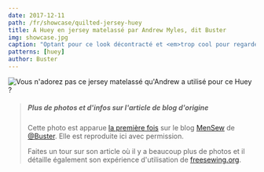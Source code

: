 ```yaml
---
date: 2017-12-11
path: /fr/showcase/quilted-jersey-huey
title: A Huey en jersey matelassé par Andrew Myles, dit Buster
img: showcase.jpg
caption: "Optant pour ce look décontracté et <em>trop cool pour regarder la caméra</em>."
patterns: [huey]
author: Buster
---
```


![Vous n'adorez pas ce jersey matelassé qu'Andrew a utilisé pour ce Huey ?](/img/showcase/quilted-jersey-huey/high_detail.jpg) 

> ##### Plus de photos et d'infos sur l'article de blog d'origine
> Cette photo est apparue 
> [la première fois](https://mensew.wordpress.com/2017/12/10/hugo-hoodie-freesewing-org/) 
> sur le blog [MenSew](https://mensew.wordpress.com/) de [@Buster](/users/Buster). Elle est reproduite ici avec permission.
>
> Faites un tour sur son article où il y a beaucoup plus de photos et il détaille également son expérience d'utilisation de [freesewing.org](/).
